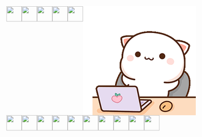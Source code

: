 <img align="center" src="/gif1.gif">
<img align="left" src="https://cdn.jsdelivr.net/gh/devicons/devicon/icons/java/java-plain.svg" width="40" height="40"/>
<img align="left" src="https://cdn.jsdelivr.net/gh/devicons/devicon/icons/vscode/vscode-original.svg" width="40" height="40"/> 
<img align="left" src="https://cdn.jsdelivr.net/gh/devicons/devicon/icons/html5/html5-plain.svg" width="40" height="40"/>
<img align="left" src="https://cdn.jsdelivr.net/gh/devicons/devicon/icons/css3/css3-plain.svg" width="40" height="40"/>
<img align="left" src="https://cdn.jsdelivr.net/gh/devicons/devicon/icons/bootstrap/bootstrap-plain.svg" width="40" height="40"/>
<img align="left" src="https://cdn.jsdelivr.net/gh/devicons/devicon/icons/javascript/javascript-plain.svg" width="40" height="40"/>
<img align="left" src="https://cdn.jsdelivr.net/gh/devicons/devicon/icons/php/php-plain.svg" width="40" height="40"/>
<img align="left" src="https://cdn.jsdelivr.net/gh/devicons/devicon/icons/mysql/mysql-plain.svg" width="40" height="40"/>
<img align="left" src="https://cdn.jsdelivr.net/gh/devicons/devicon/icons/ubuntu/ubuntu-plain.svg" width="40" height="40"/>
<img align="left" src="https://cdn.jsdelivr.net/gh/devicons/devicon/icons/laravel/laravel-plain.svg" width="40" height="40"/>
<img align="left" src="https://cdn.jsdelivr.net/gh/devicons/devicon/icons/postgresql/postgresql-plain.svg" width="40" height="40"/>
<img align="left" src="https://cdn.jsdelivr.net/gh/devicons/devicon/icons/dart/dart-plain.svg" width="40" height="40"/>
<img align="left" src="https://cdn.jsdelivr.net/gh/devicons/devicon/icons/flutter/flutter-original.svg" width="40" height="40"/>
<img align="left" src="https://cdn.jsdelivr.net/gh/devicons/devicon/icons/docker/docker-original.svg" width="40" height="40"/>
<img align="left" src="https://cdn.jsdelivr.net/gh/devicons/devicon/icons/git/git-plain.svg" width="40" height="40"/>
